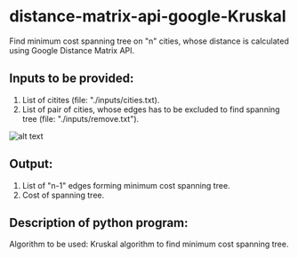 # distance-matrix-api-google-Kruskal
Find minimum cost spanning tree on "n" cities, whose distance is calculated using Google Distance Matrix API.

## Inputs to be provided:  
  1. List of citites (file: "./inputs/cities.txt).
  2. List of pair of cities, whose edges has to be excluded to find spanning tree (file: "./inputs/remove.txt").  
  
  ![alt text](https://user-images.githubusercontent.com/47126380/67140243-6240fe00-f276-11e9-9df6-3ae0db66427a.png)

## Output:
  1. List of "n-1" edges forming minimum cost spanning tree.
  2. Cost of spanning tree.
  
## Description of python program:


Algorithm to be used: Kruskal algorithm to find minimum cost spanning tree.
